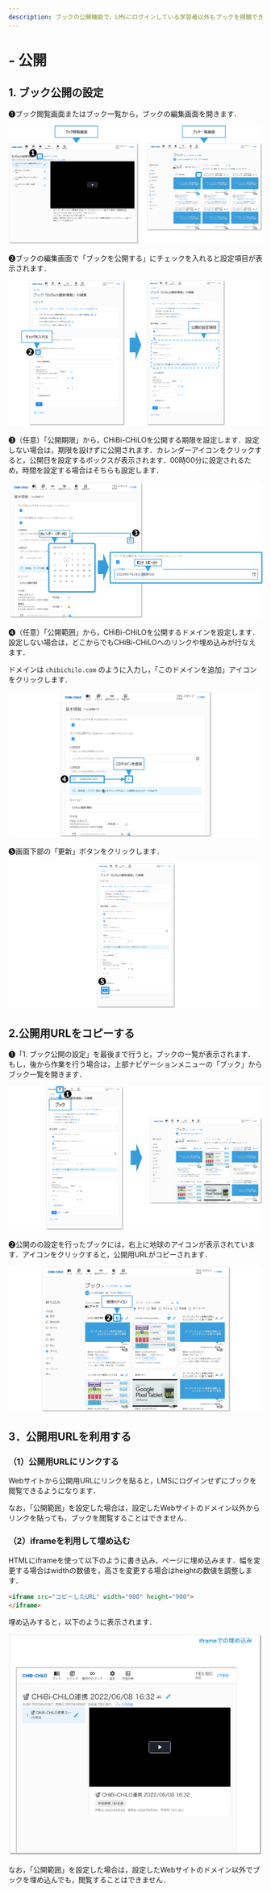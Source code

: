```yaml
---
description: ブックの公開機能で，LMSにログインしている学習者以外もブックを視聴できるようになります．
---
```


# - 公開

## 1. ブック公開の設定

❶ブック閲覧画面またはブック一覧から，ブックの編集画面を開きます．

![](<../.gitbook/assets/book-release_01.png>)

❷ブックの編集画面で「ブックを公開する」にチェックを入れると設定項目が表示されます．

![](<../.gitbook/assets/book-release_02.png>)

❸（任意）「公開期限」から，CHiBi-CHiLOを公開する期限を設定します．設定しない場合は，期限を設けずに公開されます．カレンダーアイコンをクリックすると，公開日を設定するボックスが表示されます．00時00分に設定されるため，時間を設定する場合はそちらも設定します．

![](<../.gitbook/assets/image (485).png>)

❹（任意）「公開範囲」から，CHiBi-CHiLOを公開するドメインを設定します．設定しない場合は，どこからでもCHiBi-CHiLOへのリンクや埋め込みが行なえます．

ドメインは `chibichilo.com` のように入力し，「このドメインを追加」アイコンをクリックします．

![](<../.gitbook/assets/book-release_04.png>)

❺画面下部の「更新」ボタンをクリックします．

![](<../.gitbook/assets/book-release_05.png>)

## 2.公開用URLをコピーする

❶「1. ブック公開の設定」を最後まで行うと，ブックの一覧が表示されます．
もし，後から作業を行う場合は，上部ナビゲーションメニューの「ブック」からブック一覧を開きます．

![](<../.gitbook/assets/book-release_06.png>)

❷公開のの設定を行ったブックには，右上に地球のアイコンが表示されています．アイコンをクリックすると，公開用URLがコピーされます．

![](<../.gitbook/assets/book-release_07.png>)

## 3．公開用URLを利用する

### （1）公開用URLにリンクする

Webサイトから公開用URLにリンクを貼ると，LMSにログインせずにブックを閲覧できるようになります．

なお，「公開範囲」を設定した場合は，設定したWebサイトのドメイン以外からリンクを貼っても，ブックを閲覧することはできません．

### （2）iframeを利用して埋め込む

HTMLにiframeを使って以下のように書き込み，ページに埋め込みます．幅を変更する場合はwidthの数値を，高さを変更する場合はheightの数値を調整します．

```html
<iframe src="コピーしたURL" width="900" height="900">
</iframe>
```

埋め込みすると，以下のように表示されます．

![](<../.gitbook/assets/image (475).png>)

なお，「公開範囲」を設定した場合は，設定したWebサイトのドメイン以外でブックを埋め込んでも，閲覧することはできません．